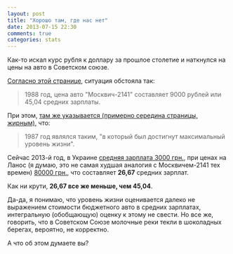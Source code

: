 ```yaml
---
layout: post
title: "Хорошо там, где нас нет"
date: 2013-07-15 22:30
comments: true
categories: stats
---
```


Как-то искал курс рубля к доллару за прошлое столетие и наткнулся на цены на авто в Советском союзе.

[Согласно этой странице](http://www.opoccuu.com/autoprices.html), ситуация обстояла так:

> 1988 год, цена авто "Москвич-2141" составляет 9000 рублей или 45,04 средних зарплаты.

При этом, [там же указывается (примерно середина страницы, жирным)](http://www.opoccuu.com/sovwage.html), что:

> 1987 год являлся таким, "в который был достигнут максимальный уровень жизни".

Сейчас 2013-й год, в Украине [средняя зарплата 3000 грн.](http://index.minfin.com.ua/index/average/), при ценах на Ланос (я думаю, это не самая худшая аналогия с Москвичем-2141 тех времен) [80000 грн.](http://autozaz.kiev.ua/ru/models/zaz/lanos.php#prices), что составляет **26,67** средних зарплат. 

Как ни крути, **26,67 все же меньше, чем 45,04**. 

Да-да, я понимаю, что уровень жизни оценивается далеко не выражением стоимости бюджетного авто в средних зарплатах, интегральную (обобщающую) оценку к этому не свести. Но все же, говорить, что в Советском Союзе молочные реки текли в шоколадных берегах, вероятно, не корректно. 

А что об этом думаете вы?
